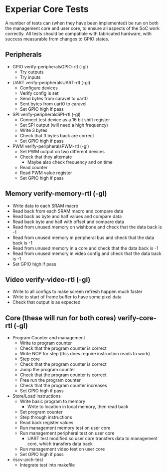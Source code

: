 # Experiar Core Tests
A number of tests can (when they have been implemented) be run on both the management core and user core, to ensure all aspects of the SoC work correctly. All tests should be compatible with fabricated hardware, with success measurable from changes to GPIO states.

## Peripherals
- GPIO verify-peripheralsGPIO-rtl (-gl)
	- Try outputs
	- Try inputs
- UART verify-peripheralsUART-rtl (-gl)
	- Configure devices
	- Verify config is set
	- Send bytes from caravel to uart0
	- Sent bytes from uart0 to caravel
	- Set GPIO high if pass
- SPI verify-peripheralsSPI-rtl (-gl)
	- Connect test device as a 16 bit shift register
	- Set SPI output (will need a high frequency)
	- Write 3 bytes
	- Check that 3 bytes back are correct
	- Set GPIO high if pass
- PWM verify-peripheralsPWM-rtl (-gl)
	- Set PWM output on two different devices
	- Check that they alternate
		- Maybe also check frequency and on time
	- Read counter
	- Read PWM value register
	- Set GPIO high if pass

## Memory verify-memory-rtl (-gl)
- Write data to each SRAM macro
- Read back from each SRAM macro and compare data
- Read back as byte and half values and compare data
- Read back byte and half with offset and compare data
- Read from unused memory on wishbone and check that the data back is -1
- Read from unused memory in peripheral bus and check that the data back is -1
- Read from unused memory in a core and check that the data back is -1
- Read from unused memory in video config and check that the data back is -1
- Set GPIO high if pass

## Video verify-video-rtl (-gl)
- Write to all configs to make screen refresh happen much faster
- Write to start of frame buffer to have some pixel data
- Check that output is as expected

## Core (these will run for both cores) verify-core-rtl (-gl)
- Program Counter and management
	- Write to program counter
	- Check that the program counter is correct
	- Write NOP for step (this does require instruction reads to work)
	- Step core
	- Check that the program counter is correct
	- Jump the program counter
	- Check that the program counter is correct
	- Free run the program counter
	- Check that the program counter increases
	- Set GPIO high if pass
- Store/Load instructions
	- Write basic program to memory
		- Write to location in local memory, then read back
	- Set program counter
	- Step through instructions
	- Read back register values
	- Run management memory test on user core
	- Run management peripheral test on user core
		- UART test modified so user core transfers data to management core, which transfers data back 
	- Run management video test on user core
	- Set GPIO high if pass
- riscv-arch-test
	- Integrate test into makefile